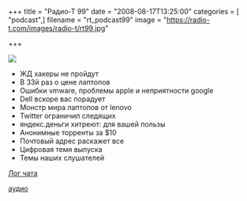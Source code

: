 +++
title = "Радио-Т 99"
date = "2008-08-17T13:25:00"
categories = [ "podcast",]
filename = "rt_podcast99"
image = "https://radio-t.com/images/radio-t/rt99.jpg"

+++

![](https://radio-t.com/images/radio-t/rt99.jpg)

- ЖД хакеры не пройдут
- В 33й раз о цене лаптопов
- Ошибки vmware, проблемы apple и неприятности google
- Dell вскоре вас порадует
- Монстр мира лаптопов от lenovo
- Twitter ограничил следящих
- яндекс.деньги хитреют: для вашей пользы
- Анонимные торренты за $10
- Почтовый адрес раскажет все
- Цифровая темя выпуска
- Темы наших слушателей

[Лог чата](http://chat.radio-t.com/logs/radio-t-99.html)

[аудио](https://cdn.radio-t.com/rt_podcast99.mp3)
<audio src="https://cdn.radio-t.com/rt_podcast99.mp3" preload="none"></audio>
